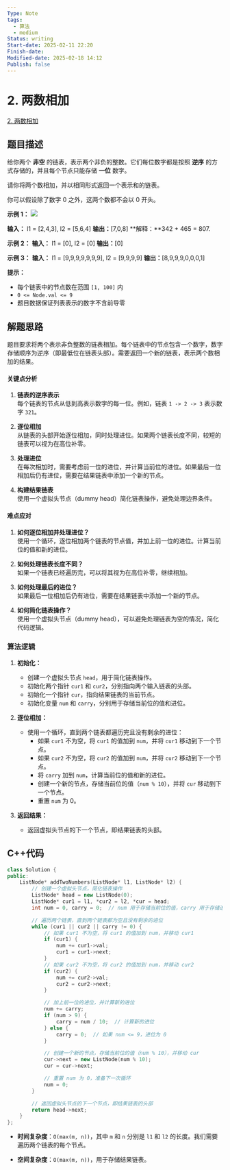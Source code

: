 ```yaml
---
Type: Note
tags:
  - 算法
  - medium
Status: writing
Start-date: 2025-02-11 22:20
Finish-date: 
Modified-date: 2025-02-18 14:12
Publish: false
---
```



# 2. 两数相加

[2. 两数相加](https://leetcode.cn/problems/add-two-numbers/)
## 题目描述
给你两个 **非空** 的链表，表示两个非负的整数。它们每位数字都是按照 **逆序** 的方式存储的，并且每个节点只能存储 **一位** 数字。

请你将两个数相加，并以相同形式返回一个表示和的链表。

你可以假设除了数字 0 之外，这两个数都不会以 0 开头。

**示例 1：**
![](https://assets.leetcode-cn.com/aliyun-lc-upload/uploads/2021/01/02/addtwonumber1.jpg)

**输入：** l1 = [2,4,3], l2 = [5,6,4]
**输出：**[7,0,8]
**解释：**342 + 465 = 807.

**示例 2：**
**输入：** l1 = [0], l2 = [0]
**输出：**[0]

**示例 3：**
**输入：** l1 = [9,9,9,9,9,9,9], l2 = [9,9,9,9]
**输出：**[8,9,9,9,0,0,0,1]

**提示：**
- 每个链表中的节点数在范围 `[1, 100]` 内
- `0 <= Node.val <= 9`
- 题目数据保证列表表示的数字不含前导零



## 解题思路
题目要求将两个表示非负整数的链表相加。每个链表中的节点包含一个数字，数字存储顺序为逆序（即最低位在链表头部）。需要返回一个新的链表，表示两个数相加的结果。

#### **关键点分析**
1. **链表的逆序表示**  
    每个链表的节点从低到高表示数字的每一位。例如，链表 `1 -> 2 -> 3` 表示数字 `321`。
    
2. **逐位相加**  
    从链表的头部开始逐位相加，同时处理进位。如果两个链表长度不同，较短的链表可以视为在高位补零。
    
3. **处理进位**  
    在每次相加时，需要考虑前一位的进位，并计算当前位的进位。如果最后一位相加后仍有进位，需要在结果链表中添加一个新的节点。
    
4. **构建结果链表**  
    使用一个虚拟头节点（dummy head）简化链表操作，避免处理边界条件。


#### **难点应对**
1. **如何逐位相加并处理进位？**  
    使用一个循环，逐位相加两个链表的节点值，并加上前一位的进位。计算当前位的值和新的进位。
    
2. **如何处理链表长度不同？**  
    如果一个链表已经遍历完，可以将其视为在高位补零，继续相加。
    
3. **如何处理最后的进位？**  
    如果最后一位相加后仍有进位，需要在结果链表中添加一个新的节点。
    
4. **如何简化链表操作？**  
    使用一个虚拟头节点（dummy head），可以避免处理链表为空的情况，简化代码逻辑。
    

### **算法逻辑**
1. **初始化：**
    - 创建一个虚拟头节点 `head`，用于简化链表操作。
    - 初始化两个指针 `cur1` 和 `cur2`，分别指向两个输入链表的头部。
    - 初始化一个指针 `cur`，指向结果链表的当前节点。
    - 初始化变量 `num` 和 `carry`，分别用于存储当前位的值和进位。

2. **逐位相加：**
    - 使用一个循环，直到两个链表都遍历完且没有剩余的进位：
        - 如果 `cur1` 不为空，将 `cur1` 的值加到 `num`，并将 `cur1` 移动到下一个节点。
        - 如果 `cur2` 不为空，将 `cur2` 的值加到 `num`，并将 `cur2` 移动到下一个节点。
        - 将 `carry` 加到 `num`，计算当前位的值和新的进位。
        - 创建一个新的节点，存储当前位的值（`num % 10`），并将 `cur` 移动到下一个节点。
        - 重置 `num` 为 0。

3. **返回结果：**
    - 返回虚拟头节点的下一个节点，即结果链表的头部。


## C++代码

```cpp
class Solution {
public:
    ListNode* addTwoNumbers(ListNode* l1, ListNode* l2) {
        // 创建一个虚拟头节点，简化链表操作
        ListNode* head = new ListNode(0);
        ListNode* cur1 = l1, *cur2 = l2, *cur = head;
        int num = 0, carry = 0;  // num 用于存储当前位的值，carry 用于存储进位

        // 遍历两个链表，直到两个链表都为空且没有剩余的进位
        while (cur1 || cur2 || carry != 0) {
            // 如果 cur1 不为空，将 cur1 的值加到 num，并移动 cur1
            if (cur1) {
                num += cur1->val;
                cur1 = cur1->next;
            }
            // 如果 cur2 不为空，将 cur2 的值加到 num，并移动 cur2
            if (cur2) {
                num += cur2->val;
                cur2 = cur2->next;
            }

            // 加上前一位的进位，并计算新的进位
            num += carry;
            if (num > 9) {
                carry = num / 10;  // 计算新的进位
            } else {
                carry = 0;  // 如果 num <= 9，进位为 0
            }

            // 创建一个新的节点，存储当前位的值（num % 10），并移动 cur
            cur->next = new ListNode(num % 10);
            cur = cur->next;

            // 重置 num 为 0，准备下一次循环
            num = 0;
        }

        // 返回虚拟头节点的下一个节点，即结果链表的头部
        return head->next;
    }
};
```

- **时间复杂度**：`O(max(m, n))`，其中 `m` 和 `n` 分别是 `l1` 和 `l2` 的长度。我们需要遍历两个链表的每个节点。
    
- **空间复杂度**：`O(max(m, n))`，用于存储结果链表。

